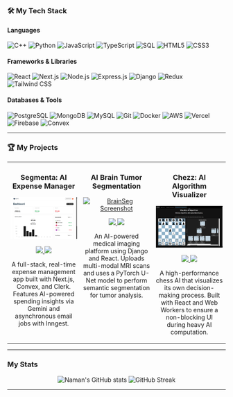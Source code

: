 
### 🛠️ My Tech Stack

<div>
  <h4>Languages</h4>
  <p>
    <img src="https://img.shields.io/badge/C%2B%2B-00599C?style=for-the-badge&logo=c%2B%2B&logoColor=white" alt="C++"/>
    <img src="https://img.shields.io/badge/Python-3776AB?style=for-the-badge&logo=python&logoColor=white" alt="Python"/>
    <img src="https://img.shields.io/badge/JavaScript-F7DF1E?style=for-the-badge&logo=javascript&logoColor=black" alt="JavaScript"/>
    <img src="https://img.shields.io/badge/TypeScript-3178C6?style=for-the-badge&logo=typescript&logoColor=white" alt="TypeScript"/>
    <img src="https://img.shields.io/badge/SQL-4479A1?style=for-the-badge&logo=sql&logoColor=white" alt="SQL"/>
    <img src="https://img.shields.io/badge/HTML5-E34F26?style=for-the-badge&logo=html5&logoColor=white" alt="HTML5"/>
    <img src="https://img.shields.io/badge/CSS3-1572B6?style=for-the-badge&logo=css3&logoColor=white" alt="CSS3"/>
  </p>
</div>
<div>
  <h4>Frameworks & Libraries</h4>
  <p>
    <img src="https://img.shields.io/badge/React-20232A?style=for-the-badge&logo=react&logoColor=61DAFB" alt="React"/>
    <img src="https://img.shields.io/badge/Next.js-000000?style=for-the-badge&logo=nextdotjs&logoColor=white" alt="Next.js"/>
    <img src="https://img.shields.io/badge/Node.js-339933?style=for-the-badge&logo=nodedotjs&logoColor=white" alt="Node.js"/>
    <img src="https://img.shields.io/badge/Express.js-000000?style=for-the-badge&logo=express&logoColor=white" alt="Express.js"/>
    <img src="https://img.shields.io/badge/Django-092E20?style=for-the-badge&logo=django&logoColor=white" alt="Django"/>
    <img src="https://img.shields.io/badge/Redux-764ABC?style=for-the-badge&logo=redux&logoColor=white" alt="Redux"/>
    <img src="https://img.shields.io/badge/Tailwind_CSS-38B2AC?style=for-the-badge&logo=tailwind-css&logoColor=white" alt="Tailwind CSS"/>
  </p>
</div>
<div>
  <h4>Databases & Tools</h4>
  <p>
    <img src="https://img.shields.io/badge/PostgreSQL-316192?style=for-the-badge&logo=postgresql&logoColor=white" alt="PostgreSQL"/>
    <img src="https://img.shields.io/badge/MongoDB-47A248?style=for-the-badge&logo=mongodb&logoColor=white" alt="MongoDB"/>
    <img src="https://img.shields.io/badge/MySQL-4479A1?style=for-the-badge&logo=mysql&logoColor=white" alt="MySQL"/>
    <img src="https://img.shields.io/badge/GIT-E44C30?style=for-the-badge&logo=git&logoColor=white" alt="Git"/>
    <img src="https://img.shields.io/badge/Docker-2496ED?style=for-the-badge&logo=docker&logoColor=white" alt="Docker"/>
    <img src="https://img.shields.io/badge/Amazon_AWS-232F3E?style=for-the-badge&logo=amazon-aws&logoColor=white" alt="AWS"/>
    <img src="https://img.shields.io/badge/Vercel-000000?style=for-the-badge&logo=vercel&logoColor=white" alt="Vercel"/>
    <img src="https://img.shields.io/badge/Firebase-FFCA28?style=for-the-badge&logo=firebase&logoColor=black" alt="Firebase"/>
    <img src="https://img.shields.io/badge/Convex-1A1A1A?style=for-the-badge&logo=convex&logoColor=white" alt="Convex"/>
  </p>
</div>

---

### 🏆 My Projects

<table width="100%">
  <tr>
    <!-- Segmenta -->
    <td width="33%" valign="top">
      <h3 align="center">Segmenta: AI Expense Manager</h3>
      <div align="center">
        <a href="https://github.com/Naman281004/segmenta" target="_blank">
          <img src="https://github.com/Naman281004/segmenta/blob/main/screenshots/Screenshot%202025-07-10%20224557.png?raw=true" width="300" alt="Segmenta Screenshot"/>
        </a>
        <p>
          <a href="https://github.com/Naman281004/segmenta" target="_blank">
            <img src="https://img.shields.io/badge/Code-100000?style=for-the-badge&logo=github&logoColor=white">
          </a>
          <a href="https://segmenta-flax.vercel.app/" target="_blank">
            <img src="https://img.shields.io/badge/Live-000000?style=for-the-badge&logo=vercel&logoColor=white">
          </a>
        </p>
        <p style="text-align: center;">
          A full-stack, real-time expense management app built with Next.js, Convex, and Clerk. Features AI-powered spending insights via Gemini and asynchronous email jobs with Inngest.
        </p>
      </div>
    </td>
    <td width="33%" valign="top">
      <h3 align="center">AI Brain Tumor Segmentation</h3>
      <div align="center">
        <a href="https://github.com/Naman281004/BrainSeg-Web" target="_blank">
          <img src="https://github.com/Naman281004/BrainSeg-Web/raw/main/screenshots/Screenshot%202025-07-08%20175706.png" width="300" alt="BrainSeg Screenshot"/>
        </a>
        <p>
          <a href="https://github.com/Naman281004/BrainSeg-Web" target="_blank">
            <img src="https://img.shields.io/badge/Code-100000?style=for-the-badge&logo=github&logoColor=white">
          </a>
          <a href="https://brainseg-frontend-7zk0.onrender.com" target="_blank">
            <img src="https://img.shields.io/badge/Live-00A98F?style=for-the-badge&logo=render&logoColor=white">
          </a>
        </p>
        <p style="text-align: center;">
          An AI-powered medical imaging platform using Django and React. Uploads multi-modal MRI scans and uses a PyTorch U-Net model to perform semantic segmentation for tumor analysis.
        </p>
      </div>
    </td>
    <td width="33%" valign="top">
      <h3 align="center">Chezz: AI Algorithm Visualizer</h3>
      <div align="center">
        <a href="https://github.com/Naman281004/Chezz" target="_blank">
          <img src="https://github.com/Naman281004/Chezz/raw/main/screenshots/Screenshot%202025-07-09%20024514.png" width="300" alt="Chezz Screenshot"/>
        </a>
        <p>
          <a href="https://github.com/Naman281004/Chezz" target="_blank">
            <img src="https://img.shields.io/badge/Code-100000?style=for-the-badge&logo=github&logoColor=white">
          </a>
          <a href="https://chezz.onrender.com" target="_blank">
            <img src="https://img.shields.io/badge/Live-00A98F?style=for-the-badge&logo=render&logoColor=white">
          </a>
        </p>
        <p style="text-align: center;">
          A high-performance chess AI that visualizes its own decision-making process. Built with React and Web Workers to ensure a non-blocking UI during heavy AI computation.
        </p>
      </div>
    </td>
  </tr>
</table>


---

### My Stats

<p align="center">
  <img src="https://github-readme-stats.vercel.app/api?username=Naman281004&show_icons=true&theme=dracula&hide_border=true&rank_icon=github" alt="Naman's GitHub stats" />
  <img src="https://github-readme-streak-stats.herokuapp.com/?user=Naman281004&theme=dracula&hide_border=true" alt="GitHub Streak" />
</p>

---
